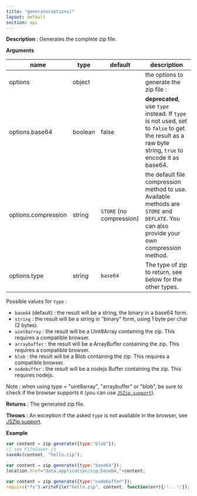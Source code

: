 ```yaml
---
title: "generate(options)"
layout: default
section: api
---
```


__Description__ : Generates the complete zip file.

__Arguments__

name                | type    | default | description
--------------------|---------|---------|------------
options             | object  |         | the options to generate the zip file :
options.base64      | boolean | false   | **deprecated**, use `type` instead. If `type` is not used, set to `false` to get the result as a raw byte string, `true` to encode it as base64.
options.compression | string  | `STORE` (no compression) | the default file compression method to use. Available methods are `STORE` and `DEFLATE`. You can also provide your own compression method.
options.type        | string  | `base64` | The type of zip to return, see below for the other types.

Possible values for `type` :

* `base64` (default) : the result will be a string, the binary in a base64 form.
* `string` : the result will be a string in "binary" form, using 1 byte per char (2 bytes).
* `uint8array` : the result will be a Uint8Array containing the zip. This requires a compatible browser.
* `arraybuffer` : the result will be a ArrayBuffer containing the zip. This requires a compatible browser.
* `blob` : the result will be a Blob containing the zip. This requires a compatible browser.
* `nodebuffer` : the result will be a nodejs Buffer containing the zip. This requires nodejs.

Note : when using type = "uint8array", "arraybuffer" or "blob", be sure to
check if the browser supports it (you can use [`JSZip.support`]({{site.baseurl}}/documentation/api_jszip/support.html)).

__Returns__ : The generated zip file.

__Throws__ : An exception if the asked `type` is not available in the browser,
see [JSZip.support]({{site.baseurl}}/documentation/api_jszip/support.html).

<!-- __Complexity__ : TODO : worst case, with/out compression, etc -->

__Example__

```js
var content = zip.generate({type:"blob"});
// see FileSaver.js
saveAs(content, "hello.zip");
```

```js
var content = zip.generate({type:"base64"});
location.href="data:application/zip;base64,"+content;
```

```js
var content = zip.generate({type:"nodebuffer"});
require("fs").writeFile("hello.zip", content, function(err){/*...*/});
```


